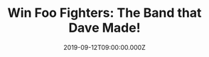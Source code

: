 ---
campaign-uuid: "c-a8657aba-eb5a-4196-8790-29701cc91903"
type: "Competition"
category: "Gifts"
date: "2019-09-12T09:00:00.000Z"
end-date: "2019-10-12T23:59:00.000Z"
disable-form: false
is_promoted: false
has_entry_page: true
title: "Win Foo Fighters: The Band that Dave Made!"
competition-description: "<p>Foo Fighters fan? You will love this. We are giving away\
  \ an amazing book: ‘The Foo Fighters: The Band that Dave Made’ a comprehensive look\
  \ at a career that boasts six, million-selling albums, eleven Grammies and hit stadium\
  \ rock anthems such as \"Learn to Fly\", \"Best of You\" and “Everlong’’</p>\n<p>Want\
  \ it? Click below for a chance to win.</p>\n"
hero-header: "Win Foo Fighters: The Band that Dave Made!"
terms-confirmation: "N/A"
banner-img: "https://assets.expresslyapp.com/asset-9759974c-4d7a-4b3e-be1b-15684b8f3738.jpg"
logo-left-href: "aaa.nme.com"
logo-left-image: "https://assets.expresslyapp.com/asset-086cd16f-9d3c-4fa2-a10d-d5f18c56833f.jpg"
logo-left-title: "NME AAA"
bg-image-hero: "https://assets.expresslyapp.com/asset-b8e6b415-7b4c-4eaf-bfd5-68b951ec15e4.jpg"
bg-image-first: "https://assets.expresslyapp.com/asset-b443a813-93bc-456b-a340-2365b517425e.jpg"
section1-content: "<p>From the ashes of Nirvana, Dave Grohl rose as a one-man band\
  \ with a self-titled album: The Foo Fighters. Now, 25 years on, and with a rock\
  \ solid outfit that includes Nate Mendel (bass), Taylor Hawkins (drums), Chris Shiflett\
  \ (guitar), Pat Smear (rhythm guitar) and latest addition, Rami Jaffee (keyboards)\
  \ - The Foo Fighters are revelling in the success of their ninth studio album, Concrete\
  \ and Gold.</p>\n<p>Paying homage to the band's enduring longevity, The Foo Fighters:\
  \ The Band that Dave Made is a comprehensive look at a career that boasts six, million-selling\
  \ albums, eleven Grammies and hit stadium rock anthems such as \"Learn to Fly\"\
  , \"Best of You\" and \"Everlong\". Fully Illustrated, this handsome biography from\
  \ acclaimed rock writer, Stevie Chick, is a fitting tribute to a band born out of\
  \ the \"nicest guy in rock's\" single-minded vision and now one of the planet's\
  \ biggest rock groups.</p>\n"
entry-title: "Win Foo Fighters: The Band that Dave Made!"
entry-content: "<p>Enter the draw to win Foo Fighters: The Band that Dave Made by\
  \ completing the form below before 23:59 on the 12th of October 2019.</p>\n"
has-winner: true
winner-title: "CONGRATULATIONS to Hilary L. who won the incredible Foo Fighters book!"
winner-banner: "https://assets.expresslyapp.com/asset-e05b0e43-3d46-451e-b32b-475126190f40.jpg"
prize-description: "Foo Fighters: The Band that Dave Made"
special-conditions: "Multiple entries are allowed up to one every day.\r\n\r\nThis\
  \ competition is also available on: http://club.expressly.io/competitons/foo-fighters-book-giveaway"
country-restrictions:
- "GB"
---